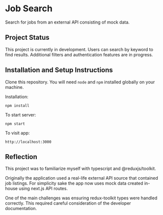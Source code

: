 # Job Search

Search for jobs from an external API consisting of mock data.

## Project Status

This project is currently in development. Users can search by keyword to find results. Additional filters and authentication features are in progress.

## Installation and Setup Instructions

Clone this repository. You will need `node` and `npm` installed globally on your machine.

Installation:

`npm install`  

To start server:

`npm start`  

To visit app:

`http://localhost:3000`

## Reflection

This project was to familiarize myself with typescript and @reduxjs/toolkit.

Originally the application used a real-life external API source that contained job listings. For simplicity sake the app now uses mock data created in-house using next.js API routes.

One of the main challenges was ensuring redux-toolkit types were handled correctly. This required careful consideration of the developer documentation.